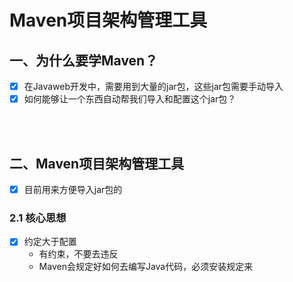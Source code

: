 # Maven项目架构管理工具

## 一、为什么要学Maven？

- [x] 在Javaweb开发中，需要用到大量的jar包，这些jar包需要手动导入
- [x] 如何能够让一个东西自动帮我们导入和配置这个jar包？

<br>

<br>

## 二、Maven项目架构管理工具

- [x] 目前用来方便导入jar包的

### 2.1 核心思想

- [x] 约定大于配置
   - 有约束，不要去违反
   - Maven会规定好如何去编写Java代码，必须安装规定来



